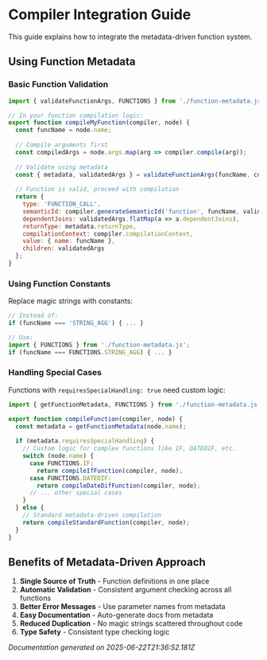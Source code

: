 # Compiler Integration Guide

This guide explains how to integrate the metadata-driven function system.

## Using Function Metadata

### Basic Function Validation

```javascript
import { validateFunctionArgs, FUNCTIONS } from './function-metadata.js';

// In your function compilation logic:
export function compileMyFunction(compiler, node) {
  const funcName = node.name;
  
  // Compile arguments first
  const compiledArgs = node.args.map(arg => compiler.compile(arg));
  
  // Validate using metadata
  const { metadata, validatedArgs } = validateFunctionArgs(funcName, compiledArgs, compiler, node);
  
  // Function is valid, proceed with compilation
  return {
    type: 'FUNCTION_CALL',
    semanticId: compiler.generateSemanticId('function', funcName, validatedArgs.map(a => a.semanticId)),
    dependentJoins: validatedArgs.flatMap(a => a.dependentJoins),
    returnType: metadata.returnType,
    compilationContext: compiler.compilationContext,
    value: { name: funcName },
    children: validatedArgs
  };
}
```

### Using Function Constants

Replace magic strings with constants:

```javascript
// Instead of:
if (funcName === 'STRING_AGG') { ... }

// Use:
import { FUNCTIONS } from './function-metadata.js';
if (funcName === FUNCTIONS.STRING_AGG) { ... }
```

### Handling Special Cases

Functions with `requiresSpecialHandling: true` need custom logic:

```javascript
import { getFunctionMetadata, FUNCTIONS } from './function-metadata.js';

export function compileFunction(compiler, node) {
  const metadata = getFunctionMetadata(node.name);
  
  if (metadata.requiresSpecialHandling) {
    // Custom logic for complex functions like IF, DATEDIF, etc.
    switch (node.name) {
      case FUNCTIONS.IF:
        return compileIfFunction(compiler, node);
      case FUNCTIONS.DATEDIF:
        return compileDateDifFunction(compiler, node);
      // ... other special cases
    }
  } else {
    // Standard metadata-driven compilation
    return compileStandardFunction(compiler, node);
  }
}
```

## Benefits of Metadata-Driven Approach

1. **Single Source of Truth** - Function definitions in one place
2. **Automatic Validation** - Consistent argument checking across all functions
3. **Better Error Messages** - Use parameter names from metadata
4. **Easy Documentation** - Auto-generate docs from metadata
5. **Reduced Duplication** - No magic strings scattered throughout code
6. **Type Safety** - Consistent type checking logic

*Documentation generated on 2025-06-22T21:36:52.181Z*
